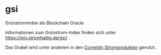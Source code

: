# gsi

Grünstromindex als Blockchain Oracle

Informationen zum Grünstrom-Index finden sich unter https://mix.stromhaltig.de/gsi/ .

Das Orakel wird unter anderem in den [Corrently Stromprodukten](https://stromtarif.shop) genutzt.
